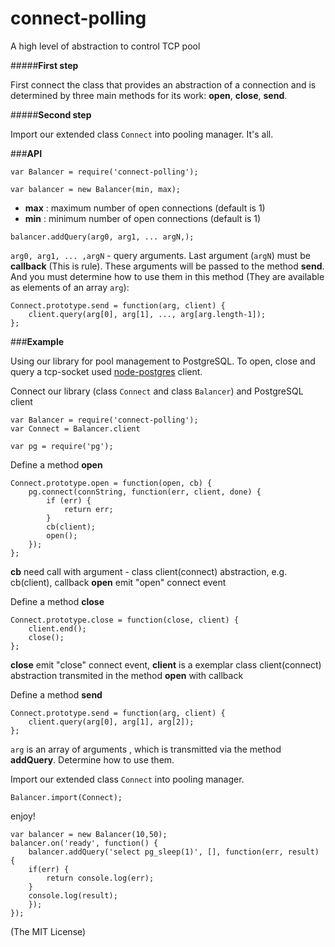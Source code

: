 connect-polling
=============

A high level of abstraction to control TCP pool

#####**First step**

First connect the class that provides an abstraction of a connection and is determined by three main methods for its work: **open**, **close**, **send**. 

#####**Second step**

Import our extended class ```Connect``` into pooling manager. It's all.

###**API**
```
var Balancer = require('connect-polling');

var balancer = new Balancer(min, max);
```
* **max** : maximum number of open connections (default is 1)
* **min** : minimum number of open connections (default is 1)

```
balancer.addQuery(arg0, arg1, ... argN,);
```
```arg0, arg1, ... ,argN``` - query arguments. Last argument (```argN```) must be **callback** (This is rule).
These arguments will be passed to the method **send**. And you must determine how to use them in this method (They are available as elements of an array ```arg```):
```
Connect.prototype.send = function(arg, client) {
    client.query(arg[0], arg[1], ..., arg[arg.length-1]);
};
```

###**Example**

Using our library for pool management to PostgreSQL. To open, close and query a tcp-socket used [node-postgres](https://github.com/brianc/node-postgres) client.

Connect our library (class ```Connect``` and  class ```Balancer```) and PostgreSQL client
```
var Balancer = require('connect-polling');
var Connect = Balancer.client

var pg = require('pg');
```
Define a method **open**
```
Connect.prototype.open = function(open, cb) {
    pg.connect(connString, function(err, client, done) {
        if (err) {
            return err;
        }
        cb(client);
        open();
    });
};
```
**сb** need call with argument - class client(connect) abstraction, e.g. cb(client), callback **open** emit "open" connect event 

Define a method **close**
```
Connect.prototype.close = function(close, client) {
    client.end();
    close();
};
```
**close** emit "close" connect event, **client** is a exemplar class client(connect) abstraction transmited in the method **open** with callback

Define a method **send**
```
Connect.prototype.send = function(arg, client) {
    client.query(arg[0], arg[1], arg[2]);
};
```
```arg``` is an array of arguments , which is transmitted via the method **addQuery**. Determine how to use them.


Import our extended class ```Connect``` into pooling manager.
```
Balancer.import(Connect);
```
enjoy!
```
var balancer = new Balancer(10,50);
balancer.on('ready', function() {
    balancer.addQuery('select pg_sleep(1)', [], function(err, result) {
    if(err) {
        return console.log(err);
    }
    console.log(result);
    });
});
```
(The MIT License)
